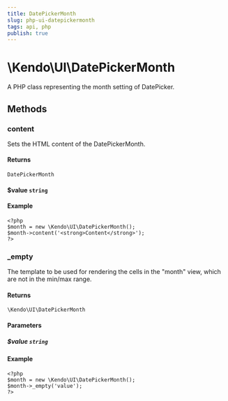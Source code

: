 ```yaml
---
title: DatePickerMonth
slug: php-ui-datepickermonth
tags: api, php
publish: true
---
```


# \Kendo\UI\DatePickerMonth

A PHP class representing the month setting of DatePicker.


## Methods

### content

Sets the HTML content of the DatePickerMonth.

#### Returns

`DatePickerMonth`

#### $value `string`

#### Example

    <?php
    $month = new \Kendo\UI\DatePickerMonth();
    $month->content('<strong>Content</strong>');
    ?>


### _empty
The template to be used for rendering the cells in the "month" view, which are not in the min/max range.

#### Returns
`\Kendo\UI\DatePickerMonth`

#### Parameters

##### $value `string`



#### Example 
    <?php
    $month = new \Kendo\UI\DatePickerMonth();
    $month->_empty('value');
    ?>

